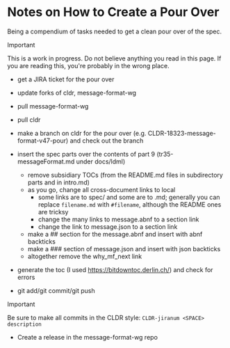 # Notes on How to Create a Pour Over

Being a compendium of tasks needed to get a clean pour over of the spec.

> [!IMPORTANT]
> This is a work in progress. Do not believe anything you read in this page.
> If you are reading this, you're probably in the wrong place.

- get a JIRA ticket for the pour over
- update forks of cldr, message-format-wg
- pull message-format-wg
- pull cldr
- make a branch on cldr for the pour over (e.g. CLDR-18323-message-format-v47-pour) and check out the branch
- insert the spec parts over the contents of part 9 (tr35-messageFormat.md under docs/ldml)
   - remove subsidiary TOCs (from the README.md files in subdirectory parts and in intro.md)
   - as you go, change all cross-document links to local
      - some links are to spec/ and some are to <document>.md;
        generally you can replace `filename.md` with `#filename`, although the README ones are tricksy
      - change the many links to message.abnf to a section link
      - change the link to message.json to a section link
   - make a ## section for the message.abnf and insert with abnf backticks
   - make a ### section of message.json and insert with json backticks
   - altogether remove the why_mf_next link
- generate the toc (I used https://bitdowntoc.derlin.ch/) and check for errors

- git add/git commit/git push

> [!IMPORTANT]
> Be sure to make all commits in the CLDR style:
> `CLDR-jiranum <SPACE> description`



- Create a release in the message-format-wg repo
